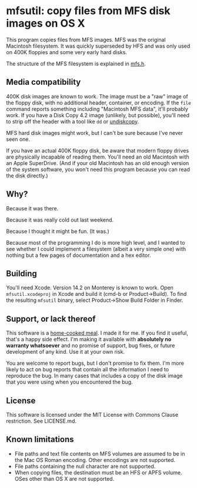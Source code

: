 # mfsutil: copy files from MFS disk images on OS X

This program copies files from MFS images. MFS was the original Macintosh
filesystem. It was quickly superseded by HFS and was only used on 400K floppies
and some very early hard disks.

The structure of the MFS filesystem is explained in
[mfs.h](https://github.com/sgravrock/mfs/blob/main/common/mfs.h).

## Media compatibility

400K disk images are known to work. The image must be a "raw" image of the
floppy disk, with no additional header, container, or encoding. If the `file`
command reports something including "Macintosh MFS data", it'll probably work.
If you have a Disk Copy 4.2 image (unlikely, but possible), you'll need to
strip off the header with a tool like `dd` or
[undiskcopy](https://github.com/sgravrock/undiskcopy).

MFS hard disk images might work, but I can't be sure because I've never seen
one.

If you have an actual 400K floppy disk, be aware that modern floppy drives are
physically incapable of reading them. You'll need an old Macintosh with an
Apple SuperDrive. (And if your old Macintosh has an old enough version of the
system software, you won't need this program because you can read the disk
directly.)

## Why?

Because it was there.

Because it was really cold out last weekend.

Because I thought it might be fun. (It was.)

Because most of the programming I do is more high level, and I wanted to see 
whether I could implement a filesystem (albeit a very simple one) with nothing
but a few pages of documentation and a hex editor.

## Building

You'll need Xcode. Version 14.2 on Monterey is known to work. Open
`mfsutil.xcodeproj` in Xcode and build it (cmd-b or Product-&gt;Build). To find
the resulting `mfsutil` binary, select Product-&gt;Show Build Folder in Finder.

## Support, or lack thereof

This software is a
[home-cooked meal](https://www.robinsloan.com/notes/home-cooked-app/).
I made it for me. If you find it useful, that's a happy side effect. I'm making
it available with **absolutely no warranty whatsoever** and no promise of
support, bug fixes, or future development of any kind. Use it at your own
risk.

You are welcome to report bugs, but I don't promise to fix them. I'm more
likely to act on bug reports that contain all the information I need to
reproduce the bug. In many cases that includes a copy of the disk image that
you were using when you encountered the bug.

## License

This software is licensed under the MIT License with Commons Clause restriction.
See LICENSE.md.

## Known limitations

* File paths and text file contents on MFS volumes are assumed to be in the
  Mac OS Roman encoding. Other encodings are not supported.
* File paths containing the null character are not supported.
* When copying files, the destination must be an HFS or APFS volume. OSes other
  than OS X are not supported.
